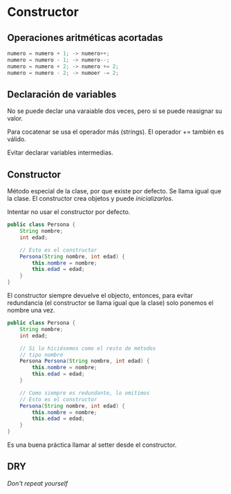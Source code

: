 # Constructor

## Operaciones aritméticas acortadas

```java
numero = numero + 1; -> numero++;
numero = numero - 1; -> numero--;
numero = numero + 2; -> numero += 2;
numero = numero - 2; -> numoer -= 2;
```

## Declaración de variables
No se puede declar una varaiable dos veces, pero si se puede reasignar su valor.

Para cocatenar se usa el operador más (strings). El operador += también es válido.

Evitar declarar variables intermedias.


## Constructor
Método especial de la clase, por que existe por defecto. Se llama igual que la clase. El constructor crea objetos y puede _inicializarlos_.

Intentar no usar el constructor por defecto. 

```java
public class Persona {
	String nombre;
	int edad;

	// Esto es el constructor
	Persona(String nombre, int edad) {
		this.nombre = nombre;
		this.edad = edad;
	}
}
```

El constructor siempre devuelve el objecto, entonces, para evitar redundancia (el constructor se llama igual que la clase) solo ponemos el nombre una vez.

```java
public class Persona {
	String nombre;
	int edad;

	// Si lo hiciésemos como el resto de métodos
	// tipo nombre
	Persona Persona(String nombre, int edad) {
		this.nombre = nombre;
		this.edad = edad;
	}

	// Como siempre es redundante, lo omitimos
	// Esto es el constructor
	Persona(String nombre, int edad) {
		this.nombre = nombre;
		this.edad = edad;
	}
}
```

Es una buena práctica llamar al setter desde el constructor.

## DRY
*Don't repeat yourself*